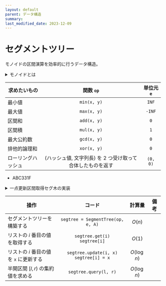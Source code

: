 ```yaml
---
layout: default
parent: データ構造
summary:
last_modified_date: 2023-12-09
---
```


# セグメントツリー

モノイドの区間演算を効率的に行うデータ構造。

<details markdown="1">
<summary>モノイドとは</summary>

以下の性質を満たす代数構造のこと。

- 単位元がある
  - ある元 $e$ が存在して、任意の元 $a$ に対して $$ea = ae = a$$ が成り立つとき、$e$ を単位元という
- 結合法則を満たす演算が定義されている
  - 任意の元 $a$, $b$, $c$ に対して $$(a \circ b) \circ c = a \circ (b \circ c)$$ が成り立つとき、結合法則を満たすという

</details>

| 求めたいもの       |                         関数 `op`                          | 単位元 `e` |
| ------------------ | :--------------------------------------------------------: | :--------: |
| 最小値             |                        `min(x, y)`                         |   `INF`    |
| 最大値             |                        `max(x, y)`                         |   `-INF`   |
| 区間和             |                        `add(x, y)`                         |    `0`     |
| 区間積             |                        `mul(x, y)`                         |    `1`     |
| 最大公約数         |                        `gcd(x, y)`                         |    `0`     |
| 排他的論理和       |                        `xor(x, y)`                         |    `0`     |
| ローリングハッシュ | (ハッシュ値, 文字列長) を 2 つ受け取って合体したものを返す |  `(0, 0)`  |

- ABC331F

<details markdown="1">
<summary>一点更新区間取得セグ木の実装</summary>

```python
from typing import Callable


class SegmentTree:
    def __init__(self, op: Callable, e, L):
        self.size = len(L)
        self.op = op
        self.e = e
        self.x = 0
        while 2 ** self.x < len(L):
            self.x += 1
        self.tree = [self.e] * (2 ** (self.x + 1))
        for i in range(len(L)):
            self.tree[i + (2 ** self.x)] = L[i]
        for i in range(2 ** self.x - 1, 0, -1):
            self.tree[i] = self.op(self.tree[2*i], self.tree[2*i+1])

    def update(self, i: int, x) -> None:
        "update the i-th element to x"
        i += 2 ** self.x
        self.tree[i] = x
        while i > 1:
            i //= 2
            self.tree[i] = self.op(self.tree[2*i], self.tree[2*i+1])

    def __setitem__(self, i: int, x) -> None:
        self.update(i, x)

    def get(self, i: int):
        "Return the i-th element, or IndexError if it doesn't exist"
        if i < 0:
            i += self.size
        if i < 0 or self.size <= i:
            raise IndexError
        return self.tree[i + 2 ** self.x]

    def __getitem__(self, i: int):
        return self.get(i)

    def query(self, l: int, r: int):
        "Return query in [l, r)"
        result_l = self.e
        result_r = self.e
        l += 2 ** self.x
        r += 2 ** self.x
        while l < r:
            if l % 2 == 1:
                result_l = self.op(result_l, self.tree[l])
                l += 1
            if r % 2 == 1:
                r -= 1
                result_r = self.op(self.tree[r], result_r)
            l //= 2
            r //= 2
        return self.op(result_l, result_r)
```

</details>

| 操作                                   |                   コード                   |   計算量    | 備考 |
| -------------------------------------- | :----------------------------------------: | :---------: | ---- |
| セグメントツリーを構築する             |     `segtree = SegmentTree(op, e, A)`      |   $O(n)$    |      |
| リストの $i$ 番目の値を取得する        |      `segtree.get(i)`<br>`segtree[i]`      |   $O(1)$    |      |
| リストの $i$ 番目の値を `x` に更新する | `segtree.update(i, x)`<br>`segtree[i] = x` | $O(\log n)$ |      |
| 半開区間 $[l, r)$ の集約値を求める     |           `segtree.query(l, r)`            | $O(\log n)$ |      |
